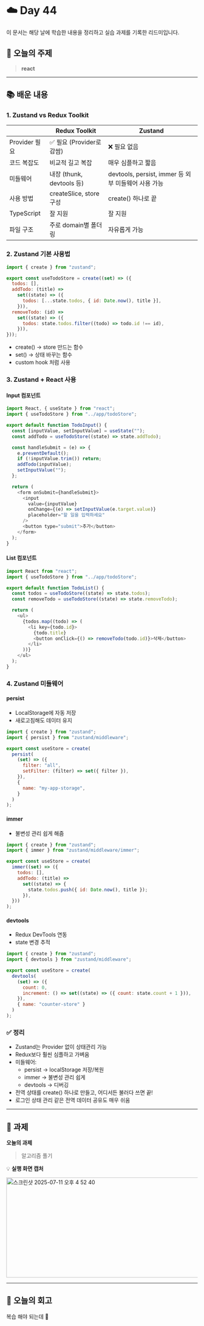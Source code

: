 # ☁️ Day 44
이 문서는 해당 날에 학습한 내용을 정리하고 실습 과제를 기록한 리드미입니다.

## 🔖 오늘의 주제
> **react**

---

## 📚 배운 내용
### 1. Zustand vs Redux Toolkit

|             | Redux Toolkit          | Zustand                                  |
| ----------- | ---------------------- | ---------------------------------------- |
| Provider 필요 | ✅ 필요 (Provider로 감쌈)    | ❌ 필요 없음                                  |
| 코드 복잡도      | 비교적 길고 복잡              | 매우 심플하고 짧음                               |
| 미들웨어        | 내장 (thunk, devtools 등) | devtools, persist, immer 등 외부 미들웨어 사용 가능 |
| 사용 방법       | createSlice, store 구성  | create() 하나로 끝                           |
| TypeScript  | 잘 지원                   | 잘 지원                                     |
| 파일 구조       | 주로 domain별 폴더링         | 자유롭게 가능                                  |

### 2. Zustand 기본 사용법
```javascript
import { create } from "zustand";

export const useTodoStore = create((set) => ({
  todos: [],
  addTodo: (title) =>
    set((state) => ({
      todos: [...state.todos, { id: Date.now(), title }],
    })),
  removeTodo: (id) =>
    set((state) => ({
      todos: state.todos.filter((todo) => todo.id !== id),
    })),
}));
```
- create() → store 만드는 함수
- set() → 상태 바꾸는 함수
- custom hook 처럼 사용

### 3. Zustand + React 사용
#### Input 컴포넌트
```javascript
import React, { useState } from "react";
import { useTodoStore } from "../app/todoStore";

export default function TodoInput() {
  const [inputValue, setInputValue] = useState("");
  const addTodo = useTodoStore((state) => state.addTodo);

  const handleSubmit = (e) => {
    e.preventDefault();
    if (!inputValue.trim()) return;
    addTodo(inputValue);
    setInputValue("");
  };

  return (
    <form onSubmit={handleSubmit}>
      <input
        value={inputValue}
        onChange={(e) => setInputValue(e.target.value)}
        placeholder="할 일을 입력하세요"
      />
      <button type="submit">추가</button>
    </form>
  );
}
```

#### List 컴포넌트
```javascript
import React from "react";
import { useTodoStore } from "../app/todoStore";

export default function TodoList() {
  const todos = useTodoStore((state) => state.todos);
  const removeTodo = useTodoStore((state) => state.removeTodo);

  return (
    <ul>
      {todos.map((todo) => (
        <li key={todo.id}>
          {todo.title}
          <button onClick={() => removeTodo(todo.id)}>삭제</button>
        </li>
      ))}
    </ul>
  );
}
```

### 4. Zustand 미들웨어
#### persist
- LocalStorage에 자동 저장
- 새로고침해도 데이터 유지

```javascript
import { create } from "zustand";
import { persist } from "zustand/middleware";

export const useStore = create(
  persist(
    (set) => ({
      filter: "all",
      setFilter: (filter) => set({ filter }),
    }),
    {
      name: "my-app-storage",
    }
  )
);
```

#### immer
- 불변성 관리 쉽게 해줌
```javascript
import { create } from "zustand";
import { immer } from "zustand/middleware/immer";

export const useStore = create(
  immer((set) => ({
    todos: [],
    addTodo: (title) =>
      set((state) => {
        state.todos.push({ id: Date.now(), title });
      }),
  }))
);
```

#### devtools
- Redux DevTools 연동
- state 변경 추적
```javascript
import { create } from "zustand";
import { devtools } from "zustand/middleware";

export const useStore = create(
  devtools(
    (set) => ({
      count: 0,
      increment: () => set((state) => ({ count: state.count + 1 })),
    }),
    { name: "counter-store" }
  )
);
```

### ✅ 정리
- Zustand는 Provider 없이 상태관리 가능
- Redux보다 훨씬 심플하고 가벼움
- 미들웨어:
  - persist → localStorage 저장/복원
  - immer → 불변성 관리 쉽게
  - devtools → 디버깅
- 전역 상태를 create() 하나로 만들고, 어디서든 불러다 쓰면 끝!
- 로그인 상태 관리 같은 전역 데이터 공유도 매우 쉬움

---

## 📝 과제

**오늘의 과제**
> 알고리즘 풀기

💡 **실행 화면 캡처**

<img width="654" height="263" alt="스크린샷 2025-07-11 오후 4 52 40" src="https://github.com/user-attachments/assets/2c28a5f5-f61e-4cf5-b821-bd488545495a" />


---

## 💭 오늘의 회고
복습 해야 되는데 🥲
